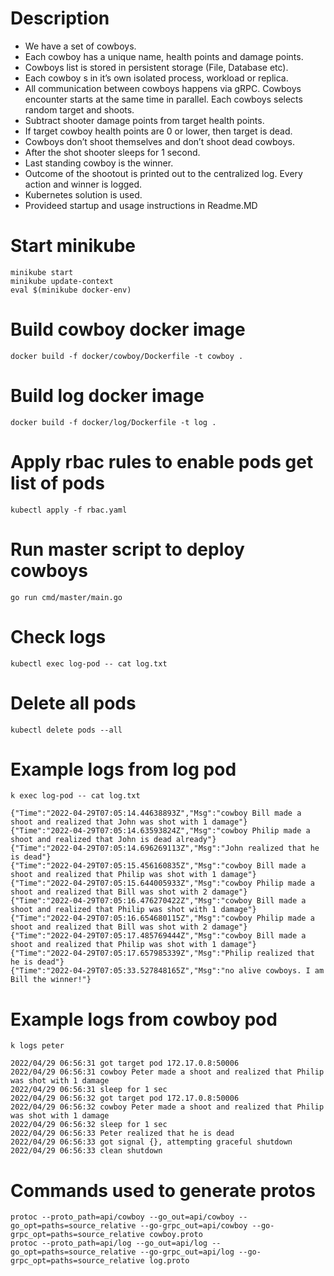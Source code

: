 # Description

- We have a set of cowboys.
- Each cowboy has a unique name, health points and damage points.
- Cowboys list is stored in persistent storage (File, Database etc).
- Each cowboy s in it’s own isolated process, workload or replica.
- All communication between cowboys happens via gRPC. Cowboys encounter starts at the same time in parallel. Each cowboys selects random target and shoots.
- Subtract shooter damage points from target health points.
- If target cowboy health points are 0 or lower, then target is dead.
- Cowboys don’t shoot themselves and don’t shoot dead cowboys.
- After the shot shooter sleeps for 1 second.
- Last standing cowboy is the winner.
- Outcome of the shootout is printed out to the centralized log. Every action and winner is logged.
- Kubernetes solution is used.
- Provideed startup and usage instructions in Readme.MD

# Start minikube
```
minikube start
minikube update-context
eval $(minikube docker-env)
```
# Build cowboy docker image
```
docker build -f docker/cowboy/Dockerfile -t cowboy .
```
# Build log docker image
```
docker build -f docker/log/Dockerfile -t log .
```
# Apply rbac rules to enable pods get list of pods
```
kubectl apply -f rbac.yaml
```
# Run master script to deploy cowboys
```
go run cmd/master/main.go
```
# Check logs
```
kubectl exec log-pod -- cat log.txt
```
# Delete all pods
```
kubectl delete pods --all
```

# Example logs from log pod
```
k exec log-pod -- cat log.txt
```
```
{"Time":"2022-04-29T07:05:14.44638893Z","Msg":"cowboy Bill made a shoot and realized that John was shot with 1 damage"}
{"Time":"2022-04-29T07:05:14.63593824Z","Msg":"cowboy Philip made a shoot and realized that John is dead already"}
{"Time":"2022-04-29T07:05:14.696269113Z","Msg":"John realized that he is dead"}
{"Time":"2022-04-29T07:05:15.456160835Z","Msg":"cowboy Bill made a shoot and realized that Philip was shot with 1 damage"}
{"Time":"2022-04-29T07:05:15.644005933Z","Msg":"cowboy Philip made a shoot and realized that Bill was shot with 2 damage"}
{"Time":"2022-04-29T07:05:16.476270422Z","Msg":"cowboy Bill made a shoot and realized that Philip was shot with 1 damage"}
{"Time":"2022-04-29T07:05:16.654680115Z","Msg":"cowboy Philip made a shoot and realized that Bill was shot with 2 damage"}
{"Time":"2022-04-29T07:05:17.485769444Z","Msg":"cowboy Bill made a shoot and realized that Philip was shot with 1 damage"}
{"Time":"2022-04-29T07:05:17.657985339Z","Msg":"Philip realized that he is dead"}
{"Time":"2022-04-29T07:05:33.527848165Z","Msg":"no alive cowboys. I am Bill the winner!"}
```
# Example logs from cowboy pod
```
k logs peter
```
```
2022/04/29 06:56:31 got target pod 172.17.0.8:50006
2022/04/29 06:56:31 cowboy Peter made a shoot and realized that Philip was shot with 1 damage
2022/04/29 06:56:31 sleep for 1 sec
2022/04/29 06:56:32 got target pod 172.17.0.8:50006
2022/04/29 06:56:32 cowboy Peter made a shoot and realized that Philip was shot with 1 damage
2022/04/29 06:56:32 sleep for 1 sec
2022/04/29 06:56:33 Peter realized that he is dead
2022/04/29 06:56:33 got signal {}, attempting graceful shutdown
2022/04/29 06:56:33 clean shutdown
```
# Commands used to generate protos
```
protoc --proto_path=api/cowboy --go_out=api/cowboy --go_opt=paths=source_relative --go-grpc_out=api/cowboy --go-grpc_opt=paths=source_relative cowboy.proto
protoc --proto_path=api/log --go_out=api/log --go_opt=paths=source_relative --go-grpc_out=api/log --go-grpc_opt=paths=source_relative log.proto
```

